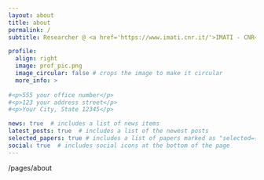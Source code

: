 ```yaml
---
layout: about
title: about
permalink: /
subtitle: Researcher @ <a href='https://www.imati.cnr.it/'>IMATI - CNR</a>.

profile:
  align: right
  image: prof_pic.png
  image_circular: false # crops the image to make it circular
  more_info: >
    
#<p>555 your office number</p>
#<p>123 your address street</p>
#<p>Your City, State 12345</p>

news: true  # includes a list of news items
latest_posts: true  # includes a list of the newest posts
selected_papers: true # includes a list of papers marked as "selected={true}"
social: true  # includes social icons at the bottom of the page
---
```


/pages/about